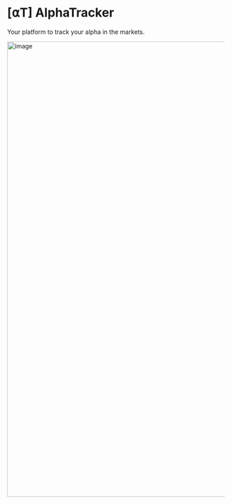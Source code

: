 # [⍺T] AlphaTracker

Your platform to track your alpha in the markets.

<img width="1055" alt="image" src="https://github.com/avhagedorn/AlphaTracker/assets/66842958/3d7212e3-1ede-4dc1-b7b0-3034f70ac8bb">
